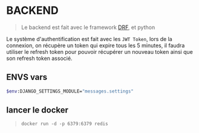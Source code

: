 # BACKEND
> Le backend est fait avec le framework [DRF](https://www.django-rest-framework.org), et python

Le système d'authentification est fait avec les `JWT Token`, lors de la connexion, on récupère un token qui expire tous les 5 minutes, il faudra utiliser le refresh token pour pouvoir récupérer un nouveau token ainsi que son refresh token associé. 


## ENVS vars

```sh
$env:DJANGO_SETTINGS_MODULE="messages.settings"
```

## lancer le docker
> `docker run -d -p 6379:6379 redis`